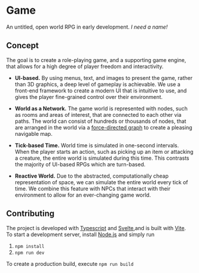 # Game

An untitled, open world RPG in early development. *I need a name!*

## Concept
The goal is to create a role-playing game, and a supporting game engine, that allows for a high degree of player freedom and interactivity.
* **UI-based.** By using menus, text, and images to present the game, rather than 3D graphics, a deep level of gameplay is achievable. We use a front-end framework to create a modern UI that is intuitive to use, and gives the player fine-grained control over their environment.

* **World as a Network.** The game world is represented with nodes, such as rooms and areas of interest, that are connected to each other via paths. The world can consist of hundreds or thousands of nodes, that are arranged in the world via a [force-directed graph](https://github.com/d3/d3-force) to create a pleasing navigable map.

* **Tick-based Time.** World time is simulated in one-second intervals. When the player starts an action, such as picking up an item or attacking a creature, the entire world is simulated during this time. This contrasts the majority of UI-based RPGs which are turn-based.

* **Reactive World.** Due to the abstracted, computationally cheap representation of space, we can simulate the entire world every tick of time. We combine this feature with NPCs that interact with their environment to allow for an ever-changing game world.


## Contributing
The project is developed with [Typescript](https://www.typescriptlang.org/) and [Svelte](https://svelte.dev/),and is built with [Vite](https://vitejs.dev/). To start a development server, install [Node.js](https://nodejs.org) and simply run
1. `npm install`
2. `npm run dev`

To create a production build, execute `npm run build`